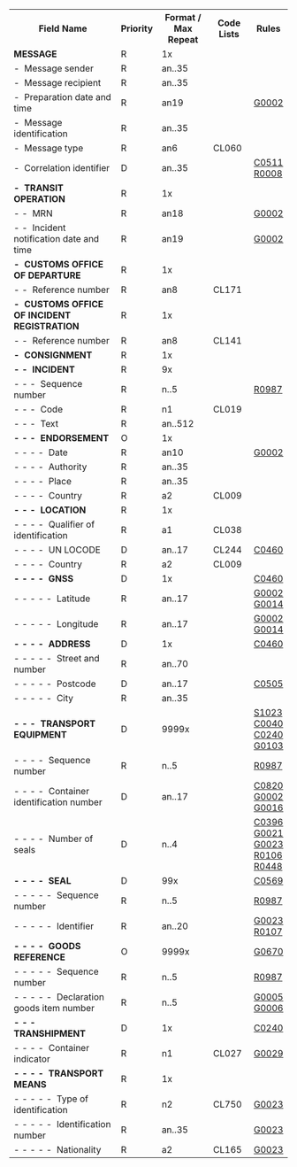 <table cellspacing="0">
<tr>
<th>
   Field Name
  </th>
<th>
   Priority
  </th>
<th>
   Format / Max Repeat
  </th>
<th>
   Code Lists
  </th>
<th>
   Rules
  </th>
</tr>
<tr>
    <td><strong>MESSAGE</strong></td>
    <td>R</td>
    <td>1x</td>
    <td>&nbsp;</td>
    <td>&nbsp;</td>
</tr><tr>
    <td>-&nbsp; Message sender</td>
    <td>R</td>
    <td>an..35</td>
    <td>&nbsp;</td>
    <td>&nbsp;</td>
</tr><tr>
    <td>-&nbsp; Message recipient</td>
    <td>R</td>
    <td>an..35</td>
    <td>&nbsp;</td>
    <td>&nbsp;</td>
</tr><tr>
    <td>-&nbsp; Preparation date and time</td>
    <td>R</td>
    <td>an19</td>
    <td>&nbsp;</td>
    <td><a href="rules-g.html#g0002">G0002</a></td>
</tr><tr>
    <td>-&nbsp; Message identification</td>
    <td>R</td>
    <td>an..35</td>
    <td>&nbsp;</td>
    <td>&nbsp;</td>
</tr><tr>
    <td>-&nbsp; Message type</td>
    <td>R</td>
    <td>an6</td>
    <td>CL060</td>
    <td>&nbsp;</td>
</tr><tr>
    <td>-&nbsp; Correlation identifier</td>
    <td>D</td>
    <td>an..35</td>
    <td>&nbsp;</td>
    <td><a href="rules-c.html#c0511">C0511</a><br /><a href="rules-r.html#r0008">R0008</a></td>
</tr><tr>
    <td><strong>-&nbsp; TRANSIT OPERATION</strong></td>
    <td>R</td>
    <td>1x</td>
    <td>&nbsp;</td>
    <td>&nbsp;</td>
</tr><tr>
    <td>-&nbsp;-&nbsp; MRN</td>
    <td>R</td>
    <td>an18</td>
    <td>&nbsp;</td>
    <td><a href="rules-g.html#g0002">G0002</a></td>
</tr><tr>
    <td>-&nbsp;-&nbsp; Incident notification date and time</td>
    <td>R</td>
    <td>an19</td>
    <td>&nbsp;</td>
    <td><a href="rules-g.html#g0002">G0002</a></td>
</tr><tr>
    <td><strong>-&nbsp; CUSTOMS OFFICE OF DEPARTURE</strong></td>
    <td>R</td>
    <td>1x</td>
    <td>&nbsp;</td>
    <td>&nbsp;</td>
</tr><tr>
    <td>-&nbsp;-&nbsp; Reference number</td>
    <td>R</td>
    <td>an8</td>
    <td>CL171</td>
    <td>&nbsp;</td>
</tr><tr>
    <td><strong>-&nbsp; CUSTOMS OFFICE OF INCIDENT REGISTRATION</strong></td>
    <td>R</td>
    <td>1x</td>
    <td>&nbsp;</td>
    <td>&nbsp;</td>
</tr><tr>
    <td>-&nbsp;-&nbsp; Reference number</td>
    <td>R</td>
    <td>an8</td>
    <td>CL141</td>
    <td>&nbsp;</td>
</tr><tr>
    <td><strong>-&nbsp; CONSIGNMENT</strong></td>
    <td>R</td>
    <td>1x</td>
    <td>&nbsp;</td>
    <td>&nbsp;</td>
</tr><tr>
    <td><strong>-&nbsp;-&nbsp; INCIDENT</strong></td>
    <td>R</td>
    <td>9x</td>
    <td>&nbsp;</td>
    <td>&nbsp;</td>
</tr><tr>
    <td>-&nbsp;-&nbsp;-&nbsp; Sequence number</td>
    <td>R</td>
    <td>n..5</td>
    <td>&nbsp;</td>
    <td><a href="rules-r.html#r0987">R0987</a></td>
</tr><tr>
    <td>-&nbsp;-&nbsp;-&nbsp; Code</td>
    <td>R</td>
    <td>n1</td>
    <td>CL019</td>
    <td>&nbsp;</td>
</tr><tr>
    <td>-&nbsp;-&nbsp;-&nbsp; Text</td>
    <td>R</td>
    <td>an..512</td>
    <td>&nbsp;</td>
    <td>&nbsp;</td>
</tr><tr>
    <td><strong>-&nbsp;-&nbsp;-&nbsp; ENDORSEMENT</strong></td>
    <td>O</td>
    <td>1x</td>
    <td>&nbsp;</td>
    <td>&nbsp;</td>
</tr><tr>
    <td>-&nbsp;-&nbsp;-&nbsp;-&nbsp; Date</td>
    <td>R</td>
    <td>an10</td>
    <td>&nbsp;</td>
    <td><a href="rules-g.html#g0002">G0002</a></td>
</tr><tr>
    <td>-&nbsp;-&nbsp;-&nbsp;-&nbsp; Authority</td>
    <td>R</td>
    <td>an..35</td>
    <td>&nbsp;</td>
    <td>&nbsp;</td>
</tr><tr>
    <td>-&nbsp;-&nbsp;-&nbsp;-&nbsp; Place</td>
    <td>R</td>
    <td>an..35</td>
    <td>&nbsp;</td>
    <td>&nbsp;</td>
</tr><tr>
    <td>-&nbsp;-&nbsp;-&nbsp;-&nbsp; Country</td>
    <td>R</td>
    <td>a2</td>
    <td>CL009</td>
    <td>&nbsp;</td>
</tr><tr>
    <td><strong>-&nbsp;-&nbsp;-&nbsp; LOCATION</strong></td>
    <td>R</td>
    <td>1x</td>
    <td>&nbsp;</td>
    <td>&nbsp;</td>
</tr><tr>
    <td>-&nbsp;-&nbsp;-&nbsp;-&nbsp; Qualifier of identification</td>
    <td>R</td>
    <td>a1</td>
    <td>CL038</td>
    <td>&nbsp;</td>
</tr><tr>
    <td>-&nbsp;-&nbsp;-&nbsp;-&nbsp; UN LOCODE</td>
    <td>D</td>
    <td>an..17</td>
    <td>CL244</td>
    <td><a href="rules-c.html#c0460">C0460</a></td>
</tr><tr>
    <td>-&nbsp;-&nbsp;-&nbsp;-&nbsp; Country</td>
    <td>R</td>
    <td>a2</td>
    <td>CL009</td>
    <td>&nbsp;</td>
</tr><tr>
    <td><strong>-&nbsp;-&nbsp;-&nbsp;-&nbsp; GNSS</strong></td>
    <td>D</td>
    <td>1x</td>
    <td>&nbsp;</td>
    <td><a href="rules-c.html#c0460">C0460</a></td>
</tr><tr>
    <td>-&nbsp;-&nbsp;-&nbsp;-&nbsp;-&nbsp; Latitude</td>
    <td>R</td>
    <td>an..17</td>
    <td>&nbsp;</td>
    <td><a href="rules-g.html#g0002">G0002</a><br /><a href="rules-g.html#g0014">G0014</a></td>
</tr><tr>
    <td>-&nbsp;-&nbsp;-&nbsp;-&nbsp;-&nbsp; Longitude</td>
    <td>R</td>
    <td>an..17</td>
    <td>&nbsp;</td>
    <td><a href="rules-g.html#g0002">G0002</a><br /><a href="rules-g.html#g0014">G0014</a></td>
</tr><tr>
    <td><strong>-&nbsp;-&nbsp;-&nbsp;-&nbsp; ADDRESS</strong></td>
    <td>D</td>
    <td>1x</td>
    <td>&nbsp;</td>
    <td><a href="rules-c.html#c0460">C0460</a></td>
</tr><tr>
    <td>-&nbsp;-&nbsp;-&nbsp;-&nbsp;-&nbsp; Street and number</td>
    <td>R</td>
    <td>an..70</td>
    <td>&nbsp;</td>
    <td>&nbsp;</td>
</tr><tr>
    <td>-&nbsp;-&nbsp;-&nbsp;-&nbsp;-&nbsp; Postcode</td>
    <td>D</td>
    <td>an..17</td>
    <td>&nbsp;</td>
    <td><a href="rules-c.html#c0505">C0505</a></td>
</tr><tr>
    <td>-&nbsp;-&nbsp;-&nbsp;-&nbsp;-&nbsp; City</td>
    <td>R</td>
    <td>an..35</td>
    <td>&nbsp;</td>
    <td>&nbsp;</td>
</tr><tr>
    <td><strong>-&nbsp;-&nbsp;-&nbsp; TRANSPORT EQUIPMENT</strong></td>
    <td>D</td>
    <td>9999x</td>
    <td>&nbsp;</td>
    <td><a href="rules-s.html#s1023">S1023</a><br /><a href="rules-c.html#c0040">C0040</a><br /><a href="rules-c.html#c0240">C0240</a><br /><a href="rules-g.html#g0103">G0103</a></td>
</tr><tr>
    <td>-&nbsp;-&nbsp;-&nbsp;-&nbsp; Sequence number</td>
    <td>R</td>
    <td>n..5</td>
    <td>&nbsp;</td>
    <td><a href="rules-r.html#r0987">R0987</a></td>
</tr><tr>
    <td>-&nbsp;-&nbsp;-&nbsp;-&nbsp; Container identification number</td>
    <td>D</td>
    <td>an..17</td>
    <td>&nbsp;</td>
    <td><a href="rules-c.html#c0820">C0820</a><br /><a href="rules-g.html#g0002">G0002</a><br /><a href="rules-g.html#g0016">G0016</a></td>
</tr><tr>
    <td>-&nbsp;-&nbsp;-&nbsp;-&nbsp; Number of seals</td>
    <td>D</td>
    <td>n..4</td>
    <td>&nbsp;</td>
    <td><a href="rules-c.html#c0396">C0396</a><br /><a href="rules-g.html#g0021">G0021</a><br /><a href="rules-g.html#g0023">G0023</a><br /><a href="rules-r.html#r0106">R0106</a><br /><a href="rules-r.html#r0448">R0448</a></td>
</tr><tr>
    <td><strong>-&nbsp;-&nbsp;-&nbsp;-&nbsp; SEAL</strong></td>
    <td>D</td>
    <td>99x</td>
    <td>&nbsp;</td>
    <td><a href="rules-c.html#c0569">C0569</a></td>
</tr><tr>
    <td>-&nbsp;-&nbsp;-&nbsp;-&nbsp;-&nbsp; Sequence number</td>
    <td>R</td>
    <td>n..5</td>
    <td>&nbsp;</td>
    <td><a href="rules-r.html#r0987">R0987</a></td>
</tr><tr>
    <td>-&nbsp;-&nbsp;-&nbsp;-&nbsp;-&nbsp; Identifier</td>
    <td>R</td>
    <td>an..20</td>
    <td>&nbsp;</td>
    <td><a href="rules-g.html#g0023">G0023</a><br /><a href="rules-r.html#r0107">R0107</a></td>
</tr><tr>
    <td><strong>-&nbsp;-&nbsp;-&nbsp;-&nbsp; GOODS REFERENCE</strong></td>
    <td>O</td>
    <td>9999x</td>
    <td>&nbsp;</td>
    <td><a href="rules-g.html#g0670">G0670</a></td>
</tr><tr>
    <td>-&nbsp;-&nbsp;-&nbsp;-&nbsp;-&nbsp; Sequence number</td>
    <td>R</td>
    <td>n..5</td>
    <td>&nbsp;</td>
    <td><a href="rules-r.html#r0987">R0987</a></td>
</tr><tr>
    <td>-&nbsp;-&nbsp;-&nbsp;-&nbsp;-&nbsp; Declaration goods item number</td>
    <td>R</td>
    <td>n..5</td>
    <td>&nbsp;</td>
    <td><a href="rules-g.html#g0005">G0005</a><br /><a href="rules-g.html#g0006">G0006</a></td>
</tr><tr>
    <td><strong>-&nbsp;-&nbsp;-&nbsp; TRANSHIPMENT</strong></td>
    <td>D</td>
    <td>1x</td>
    <td>&nbsp;</td>
    <td><a href="rules-c.html#c0240">C0240</a></td>
</tr><tr>
    <td>-&nbsp;-&nbsp;-&nbsp;-&nbsp; Container indicator</td>
    <td>R</td>
    <td>n1</td>
    <td>CL027</td>
    <td><a href="rules-g.html#g0029">G0029</a></td>
</tr><tr>
    <td><strong>-&nbsp;-&nbsp;-&nbsp;-&nbsp; TRANSPORT MEANS</strong></td>
    <td>R</td>
    <td>1x</td>
    <td>&nbsp;</td>
    <td>&nbsp;</td>
</tr><tr>
    <td>-&nbsp;-&nbsp;-&nbsp;-&nbsp;-&nbsp; Type of identification</td>
    <td>R</td>
    <td>n2</td>
    <td>CL750</td>
    <td><a href="rules-g.html#g0023">G0023</a></td>
</tr><tr>
    <td>-&nbsp;-&nbsp;-&nbsp;-&nbsp;-&nbsp; Identification number</td>
    <td>R</td>
    <td>an..35</td>
    <td>&nbsp;</td>
    <td><a href="rules-g.html#g0023">G0023</a></td>
</tr><tr>
    <td>-&nbsp;-&nbsp;-&nbsp;-&nbsp;-&nbsp; Nationality</td>
    <td>R</td>
    <td>a2</td>
    <td>CL165</td>
    <td><a href="rules-g.html#g0023">G0023</a></td>
</tr></table>